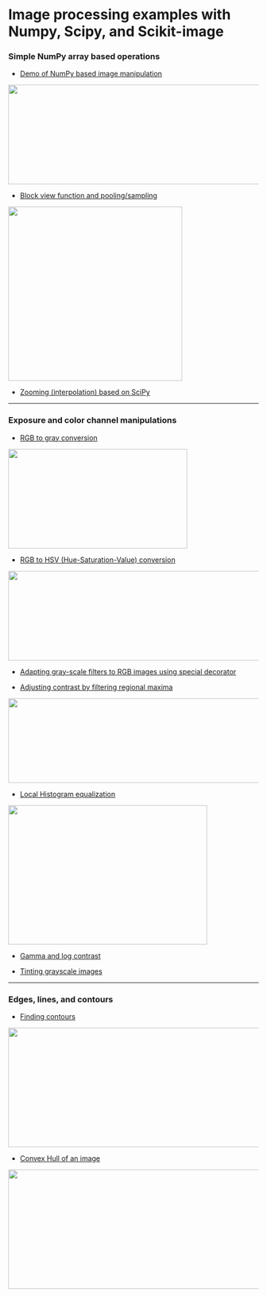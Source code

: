 # Image processing examples with Numpy, Scipy, and Scikit-image

### Simple NumPy array based operations
* [Demo of NumPy based image manipulation](https://github.com/tirthajyoti/Scikit-image-processing/blob/master/Using_Numpy_image_manipulation.ipynb)<br>
<img src="https://raw.githubusercontent.com/tirthajyoti/Scikit-image-processing/master/images/Numpy_image_manipulation.png" width="700" height="200" />

* [Block view function and pooling/sampling](https://github.com/tirthajyoti/Scikit-image-processing/blob/master/Block_view_mean_max_median_sampling.ipynb)<br>
<img src="https://github.com/tirthajyoti/Scikit-image-processing/blob/master/images/block_view_pooling_sampling.PNG" width="350" height="350" />

* [Zooming (interpolation) based on SciPy](https://github.com/tirthajyoti/Scikit-image-processing/blob/master/Scipy_zooming.ipynb)

---

### Exposure and color channel manipulations
* [RGB to gray conversion](https://github.com/tirthajyoti/Scikit-image-processing/blob/master/RGB2Gray.ipynb)<br>
<img src="https://raw.githubusercontent.com/tirthajyoti/Scikit-image-processing/master/images/rgb2gray.PNG" width="360" height="200" />

* [RGB to HSV (Hue-Saturation-Value) conversion](https://github.com/tirthajyoti/Scikit-image-processing/blob/master/RGB_to_HSV.ipynb)<br>
<img src="https://raw.githubusercontent.com/tirthajyoti/Scikit-image-processing/master/images/rgb2hsv.PNG" width="640" height="180" />

* [Adapting gray-scale filters to RGB images using special decorator](https://github.com/tirthajyoti/Scikit-image-processing/blob/master/Adapt_RGB_decorator.ipynb)

* [Adjusting contrast by filtering regional maxima](https://github.com/tirthajyoti/Scikit-image-processing/blob/master/Filtering_regional_maxima.ipynb)<br>
<img src="https://github.com/tirthajyoti/Scikit-image-processing/blob/master/images/filtering_regional_maxima.PNG" width="600" height="170" />

* [Local Histogram equalization](https://github.com/tirthajyoti/Scikit-image-processing/blob/master/Local_Histogram_Equalization.ipynb)<br>
<img src="https://github.com/tirthajyoti/Scikit-image-processing/blob/master/images/Local_histogram_equalization.PNG" width="400" height="280" />

* [Gamma and log contrast](https://github.com/tirthajyoti/Scikit-image-processing/blob/master/Gamma_log_contrast_adjustment.ipynb)

* [Tinting grayscale images](https://github.com/tirthajyoti/Scikit-image-processing/blob/master/Tint_Grayscale.ipynb)

---

### Edges, lines, and contours

* [Finding contours](https://github.com/tirthajyoti/Scikit-image-processing/blob/master/Finding_contours.ipynb)<br>
<img src="https://github.com/tirthajyoti/Scikit-image-processing/blob/master/images/finding_contours.png" width="600" height="240" />

* [Convex Hull of an image](https://github.com/tirthajyoti/Scikit-image-processing/blob/master/Convex_Hull.ipynb)<br>
<img src="https://github.com/tirthajyoti/Scikit-image-processing/blob/master/images/convex_hull.PNG" width="600" height="240" />
